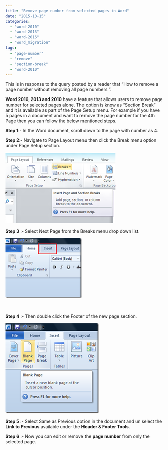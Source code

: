 ```yaml
---
title: "Remove page number from selected pages in Word"
date: "2015-10-15"
categories: 
  - "word-2010"
  - "word-2013"
  - "word-2016"
  - "word_migration"
tags: 
  - "page-number"
  - "remove"
  - "section-break"
  - "word-2010"
---
```


This is in response to the query posted by a reader that “How to remove a page number without removing all page numbers ”.

**Word 2016, 2013 and 2010** have a feature that allows users to remove page number for selected pages alone. The option is know as “Section Break” and it is available as part of the Page Setup menu. For example if you have 5 pages in a document and want to remove the page number for the 4th Page then you can follow the below mentioned steps.

**Step 1**:- In the Word document, scroll down to the page with number as 4.

**Step 2**:- Navigate to Page Layout menu then click the Break menu option under Page Setup section.

[![image](images/image_thumb73.png "image")](http://blogmines.com/blog/wp-content/uploads/2012/03/image73.png)

**Step 3** :- Select Next Page from the Breaks menu drop down list.

[![image](images/image_thumb74.png "image")](http://blogmines.com/blog/wp-content/uploads/2012/03/image74.png)

 

**Step 4** :- Then double click the Footer of the new page section.

[![image](images/image_thumb75.png "image")](http://blogmines.com/blog/wp-content/uploads/2012/03/image75.png)

**Step 5** :- Select Same as Previous option in the document and un select the **Link to Previous** available under the **Header & Footer Tools**.

**Step 6** :- Now you can edit or remove the **page number** from only the selected page.
